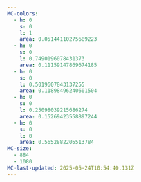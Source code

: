 ```yaml
---
MC-colors:
  - h: 0
    s: 0
    l: 1
    area: 0.05144110275689223
  - h: 0
    s: 0
    l: 0.7490196078431373
    area: 0.11159147869674185
  - h: 0
    s: 0
    l: 0.5019607843137255
    area: 0.11898496240601504
  - h: 0
    s: 0
    l: 0.25098039215686274
    area: 0.15269423558897244
  - h: 0
    s: 0
    l: 0
    area: 0.5652882205513784
MC-size:
  - 884
  - 1080
MC-last-updated: 2025-05-24T10:54:40.131Z
---
```

